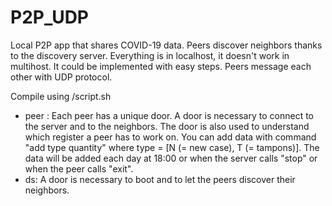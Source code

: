 # P2P_UDP
Local P2P app that shares COVID-19 data. Peers discover neighbors thanks to the discovery server.
Everything is in localhost, it doesn't work in multihost. It could be implemented with easy steps. 
Peers message each other with UDP protocol.

Compile using /script.sh

- peer : Each peer has a unique door. A door is necessary to connect to the server and to the neighbors. The door is also used to understand which register a peer has to work on. You can add data with command "add type quantity" where type = [N (= new case), T (= tampons)]. The data will be added each day at 18:00 or when the server calls "stop" or when the peer calls "exit". 
- ds: A door is necessary to boot and to let the peers discover their neighbors. 
